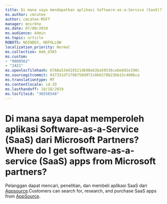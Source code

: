 ```yaml
---
title: Di mana saya mendapatkan aplikasi Software-as-a-Service (SaaS)?
ms.author: cmcatee
author: cmcatee-MSFT
manager: mnirkhe
ms.date: 07/09/2019
ms.audience: Admin
ms.topic: article
ROBOTS: NOINDEX, NOFOLLOW
localization_priority: Normal
ms.collection: Adm_O365
ms.custom:
- "9000562"
- "2421"
ms.openlocfilehash: 6788a534d19521db98eb3ba59536cebeb02e190c
ms.sourcegitcommit: 037331d71f06750d972c0b6278b23bb15c4806ca
ms.translationtype: MT
ms.contentlocale: id-ID
ms.lasthandoff: 10/18/2019
ms.locfileid: "36558548"
---
```

# <a name="where-do-i-get-software-as-a-service-saas-apps-from-microsoft-partners"></a><span data-ttu-id="256cb-102">Di mana saya dapat memperoleh aplikasi Software-as-a-Service (SaaS) dari Microsoft Partners?</span><span class="sxs-lookup"><span data-stu-id="256cb-102">Where do I get software-as-a-service (SaaS) apps from Microsoft partners?</span></span>

<span data-ttu-id="256cb-103">Pelanggan dapat mencari, penelitian, dan membeli aplikasi SaaS dari [Appsource](http://www.appsource.com/).</span><span class="sxs-lookup"><span data-stu-id="256cb-103">Customers can search for, research, and purchase SaaS apps from [AppSource](http://www.appsource.com/).</span></span>